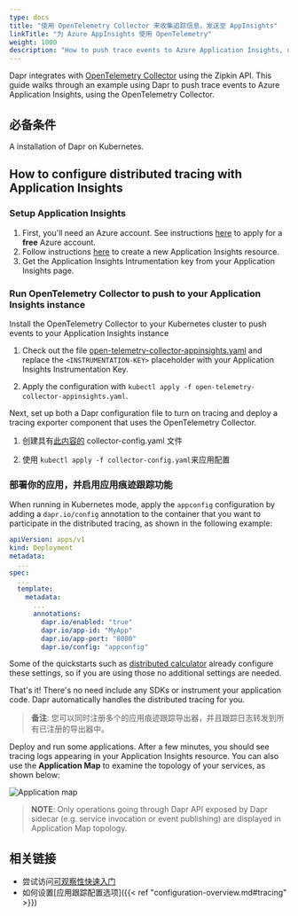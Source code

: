 ```yaml
---
type: docs
title: "使用 OpenTelemetry Collector 来收集追踪信息，发送至 AppInsights"
linkTitle: "为 Azure AppInsights 使用 OpenTelemetry"
weight: 1000
description: "How to push trace events to Azure Application Insights, using the OpenTelemetry Collector."
---
```


Dapr integrates with [OpenTelemetry Collector](https://github.com/open-telemetry/opentelemetry-collector) using the Zipkin API. This guide walks through an example using Dapr to push trace events to Azure Application Insights, using the OpenTelemetry Collector.

## 必备条件

A installation of Dapr on Kubernetes.

## How to configure distributed tracing with Application Insights

### Setup Application Insights

1. First, you'll need an Azure account. See instructions [here](https://azure.microsoft.com/free/) to apply for a **free** Azure account.
2. Follow instructions [here](https://docs.microsoft.com/en-us/azure/azure-monitor/app/create-new-resource) to create a new Application Insights resource.
3. Get the Application Insights Intrumentation key from your Application Insights page.

### Run OpenTelemetry Collector to push to your Application Insights instance

Install the OpenTelemetry Collector to your Kubernetes cluster to push events to your Application Insights instance

1. Check out the file [open-telemetry-collector-appinsights.yaml](/docs/open-telemetry-collector/open-telemetry-collector-appinsights.yaml) and replace the `<INSTRUMENTATION-KEY>` placeholder with your Application Insights Instrumentation Key.

2. Apply the configuration with `kubectl apply -f open-telemetry-collector-appinsights.yaml`.

Next, set up both a Dapr configuration file to turn on tracing and deploy a tracing exporter component that uses the OpenTelemetry Collector.

1. 创建具有[此内容的](/docs/open-telemetry-collector/collector-config.yaml) collector-config.yaml 文件

2. 使用 `kubectl apply -f collector-config.yaml`来应用配置

### 部署你的应用，并启用应用痕迹跟踪功能

When running in Kubernetes mode, apply the `appconfig` configuration by adding a `dapr.io/config` annotation to the container that you want to participate in the distributed tracing, as shown in the following example:

```yaml
apiVersion: apps/v1
kind: Deployment
metadata:
  ...
spec:
  ...
  template:
    metadata:
      ...
      annotations:
        dapr.io/enabled: "true"
        dapr.io/app-id: "MyApp"
        dapr.io/app-port: "8080"
        dapr.io/config: "appconfig"
```

Some of the quickstarts such as [distributed calculator](https://github.com/dapr/quickstarts/tree/master/distributed-calculator) already configure these settings, so if you are using those no additional settings are needed.

That's it! There's no need include any SDKs or instrument your application code. Dapr automatically handles the distributed tracing for you.

> **备注**: 您可以同时注册多个的应用痕迹跟踪导出器，并且跟踪日志转发到所有已注册的导出器中。

Deploy and run some applications. After a few minutes, you should see tracing logs appearing in your Application Insights resource. You can also use the **Application Map** to examine the topology of your services, as shown below:

![Application map](/images/open-telemetry-app-insights.png)

> **NOTE**: Only operations going through Dapr API exposed by Dapr sidecar (e.g. service invocation or event publishing) are displayed in Application Map topology.

## 相关链接
* 尝试访问[可观察性快速入门](https://github.com/dapr/quickstarts/tree/master/observability/README.md)
* 如何设置[应用跟踪配置选项]({{< ref "configuration-overview.md#tracing" >}})

